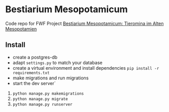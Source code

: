 # Bestiarium Mesopotamicum

Code repo for FWF Project [Bestiarium Mesopotamicum: Tieromina im Alten Mesopotamien](https://pf.fwf.ac.at/de/wissenschaft-konkret/project-finder/42881)


## Install

* create a postgres-db
* adapt `settings.py` to match your database
* create a virtual environment and install dependencies `pip install -r requirements.txt`
* make migrations and run migrations
* start the dev server`

1. `python manage.py makemigrations`
2. `python manage.py migrate`
3. `python manage.py runserver`
